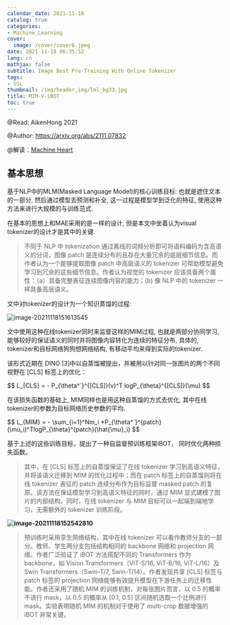 ```yaml
---
calendar_date: 2021-11-18
catalog: true
categories:
- Machine_Learning
cover:
  image: /cover/cover6.jpeg
date: 2021-11-18 06:35:52
lang: cn
mathjax: false
subtitle: Image Best Pre-Training With Online Tokenizer
tags:
- SSL
thumbnail: /img/header_img/lml_bg33.jpg
title: MIM-V-iBOT
toc: true
---
```


@Read: AikenHong 2021

@Author: https://arxiv.org/abs/2111.07832

@解读：[Machine Heart](https://mp.weixin.qq.com/s/x4yEfg9eqW6x3Ehxm1HkRA)

## 基本思想

基于NLP中的MLM(Masked Language Model)的核心训练目标: 也就是遮住文本的一部分, 然后通过模型去预测和补全, 这一过程是模型学到泛化的特征, 使用这种方法来进行大规模的与训练范式.

在基本的思想上和MAE采用的是一样的设计, 但是本文中坐着认为visual tokenizer的设计才是其中的关键.

>不同于 NLP 中 tokenization 通过离线的词频分析即可将语料编码为含高语义的分词，图像 patch 是连续分布的且存在大量冗余的底层细节信息。而作者认为一个能够提取图像 patch 中高层语义的 tokenizer 可帮助模型避免学习到冗余的这些细节信息。作者认为视觉的 tokenizer 应该具备两个属性：（a）具备完整表征连续图像内容的能力；(b) 像 NLP 中的 tokenizer 一样具备高层语义。

文中对tokenizer的设计为一个知识蒸馏的过程:

![image-20211118151613545](https://picture-bed-001-1310572365.cos.ap-guangzhou.myqcloud.com/imgs/3070imgs/20211118151616.png)

文中使用这种在线tokenizer同时来监督这样的MIM过程, 也就是两部分协同学习, 能够较好的保证语义的同时并将图像内容转化为连续的特征分布, 具体的, tokenizer和目标网络狗狗想网络结构, 有移动平均来得到实际的tokenizer.

该形式近期在 DINO [3]中以自蒸馏被提出，并被用以针对同一张图片的两个不同视野在 [CLS] 标签上的优化：
 
<div>
$$ 
L_{CLS} = - P_{\theta^`}^{[CLS]}(v)^T logP_{\theta}^{[CLS]}(\mu)
 $$
</div>
 
在该损失函数的基础上, MIM同样也是用这种自蒸馏的方式去优化, 其中在线tokenizer的参数为目标网络历史参数的平均.
 
<div>
$$ 
L_{MIM} = - \sum_{i=1}^Nm_i *P_{\theta^`}^{patch}(\mu_i)^TlogP_{\theta}^{patch}(\hat{\mu}_i)
 $$
</div>
 
基于上述的这些训练目标，提出了一种自监督预训练框架iBOT， 同时优化两种损失函数。



> 其中，在 [CLS] 标签上的自蒸馏保证了在线 tokenizer 学习到高语义特征，并将该语义迁移到 MIM 的优化过程中；而在 patch 标签上的自蒸馏则将在线 tokenizer 表征的 patch 连续分布作为目标监督 masked patch 的复原。该方法在保证模型学习到高语义特征的同时，通过 MIM 显式建模了图片的内部结构。同时，在线 tokenizer 与 MIM 目标可以一起端到端地学习，无需额外的 tokenizer 训练阶段。



**![image-20211118152542810](https://picture-bed-001-1310572365.cos.ap-guangzhou.myqcloud.com/imgs/3070imgs/20211118152543.png)**

>预训练时采用孪生网络结构，其中在线 tokenizer 可以看作教师分支的一部分。教师、学生两分支包括结构相同的 backbone 网络和 projection 网络。作者广泛验证了 iBOT 方法搭配不同的 Transformers 作为 backbone，如 Vision Transformers（ViT-S/16, ViT-B/16, ViT-L/16）及 Swin Transformers（Swin-T/7, Swin-T/14）。作者发现共享 [CLS] 标签与 patch 标签的 projection 网络能够有效提升模型在下游任务上的迁移性能。作者还采用了随机 MIM 的训练机制，对每张图片而言，以 0.5 的概率不进行 mask，以 0.5 的概率从 [0.1, 0.5] 区间随机选取一个比例进行 mask。实验表明随机 MIM 的机制对于使用了 multi-crop 数据增强的 iBOT 非常关键。